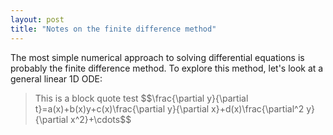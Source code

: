 ```yaml
---
layout: post
title: "Notes on the finite difference method"
---
```

<link rel="stylesheet" href="https://deionizedplasma.github.io/latexstyle.css">
<script id="MathJax-script" async src="https://cdn.jsdelivr.net/npm/mathjax@3/es5/tex-mml-chtml.js"></script>


The most simple numerical approach to solving differential equations is probably the finite difference method. To explore this method, let's look at a general linear 1D ODE:

<blockquote>
This is a block quote test
$$\frac{\partial y}{\partial t}=a(x)+b(x)y+c(x)\frac{\partial y}{\partial x}+d(x)\frac{\partial^2 y}{\partial x^2}+\cdots$$
</blockquote>
